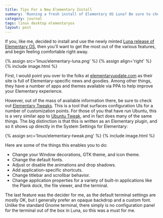 ```yaml
---
title: Tips For a New Elementary Install
summary: 'Running a fresh install of Elementary OS Luna? Be sure to check out a couple extras to get the most of your new install.'
category: journal
tags: linux desktop elementaryos
layout: post
---
```


If you, like me, decided to install and use the newly minted [Luna release of Elementary OS](http://elementaryos.org/), then you'll want to get the most out of the various features, and begin feeling comfortable right away.

{% assign src='linux/elementary-luna.png' %}
{% assign align='right' %}
{% include image.html %}

First, I would point you over to the folks at [elementaryupdate.com](http://www.elementaryupdate.com) as their site is full of Elementary-specific news and goodies. Among other things, they have a number of apps and themes available via PPA to help improve your Elementary experience.

However, out of the mass of available information there, be sure to check out [Elementary Tweaks](http://www.elementaryupdate.com/2013/06/finally-elementary-tweaks.html). This is a tool that surfaces configuration UIs for a number of customization points. For those of you that have run Ubuntu, this is a very similar app to [Ubuntu Tweak](http://ubuntu-tweak.com/), and in fact does many of the same things. The big distinction is that this is written as an Elementary plugin, and so it shows up directly in the System Settings for Elementary:

{% assign src='linux/elementary-tweak.png' %}
{% include image.html %}

Here are some of the things this enables you to do:
* Change your Window decorations, GTK theme, and icon theme.
* Change the default fonts.
* Adjust or disable the animations and drop shadows.
* Add application-specific shortcuts.
* Change titlebar and scrollbar behavior.
* Change application properties for a variety of built-in applications like the Plank dock, the file viewer, and the terminal.

The last feature was the decider for me, as the default terminal settings are mostly OK, but I generally prefer an opaque backdrop and a custom font. Unlike the standard Gnome terminal, there simply is no configuration panel for the terminal out of the box in Luna, so this was a must for me.